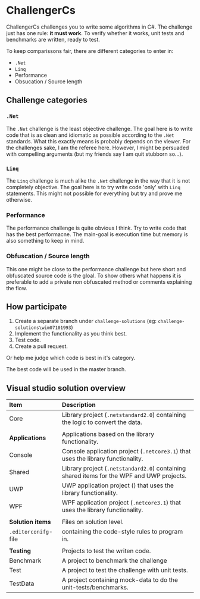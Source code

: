 # ChallengerCs

ChallengerCs challenges you to write some algorithms in C#. The challenge just
has one rule: **it must work**. To verify whether it works, unit tests and 
benchmarks are written, ready to test.

To keep comparissons fair, there are different categories to enter in:

- `.Net`
- `Linq`
- Performance
- Obsucation / Source length

## Challenge categories

### `.Net`

The `.Net` challenge is the least objective challenge. The goal here is to
write code that is as clean and idiomatic as possible according to the `.Net`
standards. What this exactly means is probably depends on the viewer. For the
challenges sake, I am the referee here. However, I might be persuaded with
compelling arguments (but my friends say I am quit stubborn so...).

### `Linq`

The `Linq` challenge is much alike the `.Net` challenge in the way that it
is not completely objective. The goal here is to try write code 'only' with
`Linq` statements. This might not possible for everything but try and prove
me otherwise.

### Performance

The performance challenge is quite obvious I think. Try to write code that
has the best performacne. The main-goal is execution time but memory is also
something to keep in mind.

### Obfuscation / Source length

This one might be close to the performance challenge but here short and 
obfuscated source code is the gloal. To show others what happens it is
preferable to add a private non obfuscated method or comments explaining 
the flow.

## How participate

1. Create a separate branch under `challenge-solutions` (eg: 
  `challenge-solutions\wim07101993`)
2. Implement the functionality as you think best.
3. Test code.
4. Create a pull request.

Or help me judge which code is best in it's category.

The best code will be used in the master branch.

## Visual studio solution overview

| Item                 | Description                                    |
|:---------------------|:-----------------------------------------------|
| Core                 | Library project (`.netstandard2.0`) containing the logic to convert the data. |
||
| **Applications**     | Applications based on the library functionality. |
| Console              | Console application project (`.netcore3.1`) that uses the library functionality. |
| Shared               | Library project (`.netstandard2.0`) containing shared items for the WPF and UWP projects. |
| UWP                  | UWP application project () that uses the library functionality. |
| WPF                  | WPF application project (`.netcore3.1`) that uses the library functionality. |
||
| **Solution items**   | Files on solution level.                       |
| `.editorconifg`-file | containing the code-style rules to program in. |
||
| **Testing**          | Projects to test the writen code.              |
| Benchmark            | A project to benchmark the challenge           |
| Test                 | A project to test the challenge with unit tests. |
| TestData             | A project containing mock-data to do the unit-tests/benchmarks. |
